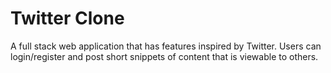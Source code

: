 # Twitter Clone
A full stack web application that has features inspired by Twitter. Users can login/register and post short snippets of content that is viewable to others.
 